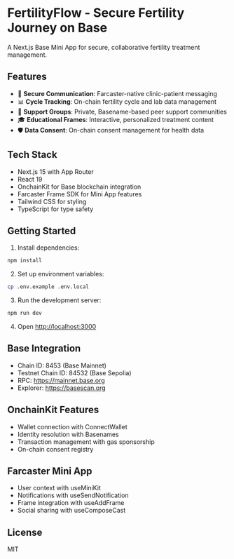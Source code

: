 # FertilityFlow - Secure Fertility Journey on Base

A Next.js Base Mini App for secure, collaborative fertility treatment management.

## Features

- 🔐 **Secure Communication**: Farcaster-native clinic-patient messaging
- 📊 **Cycle Tracking**: On-chain fertility cycle and lab data management
- 👥 **Support Groups**: Private, Basename-based peer support communities
- 🎓 **Educational Frames**: Interactive, personalized treatment content
- 🛡️ **Data Consent**: On-chain consent management for health data

## Tech Stack

- Next.js 15 with App Router
- React 19
- OnchainKit for Base blockchain integration
- Farcaster Frame SDK for Mini App features
- Tailwind CSS for styling
- TypeScript for type safety

## Getting Started

1. Install dependencies:
```bash
npm install
```

2. Set up environment variables:
```bash
cp .env.example .env.local
```

3. Run the development server:
```bash
npm run dev
```

4. Open [http://localhost:3000](http://localhost:3000)

## Base Integration

- Chain ID: 8453 (Base Mainnet)
- Testnet Chain ID: 84532 (Base Sepolia)
- RPC: https://mainnet.base.org
- Explorer: https://basescan.org

## OnchainKit Features

- Wallet connection with ConnectWallet
- Identity resolution with Basenames
- Transaction management with gas sponsorship
- On-chain consent registry

## Farcaster Mini App

- User context with useMiniKit
- Notifications with useSendNotification
- Frame integration with useAddFrame
- Social sharing with useComposeCast

## License

MIT
